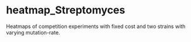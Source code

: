 # heatmap_Streptomyces
Heatmaps of competition experiments with fixed cost and two strains with varying mutation-rate.
